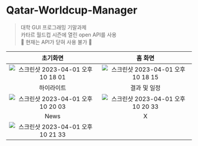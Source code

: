 # Qatar-Worldcup-Manager

> 대학 GUI 프로그래밍 기말과제   
> 카타르 월드컵 시즌에 열린 open API를 사용   
> 🚫 현재는 API가 닫혀 사용 불가 🚫



|           초기화면           |           홈 화면          |
| :----------------------------: | :---------------------------: |
| ![스크린샷 2023-04-01 오후 10 18 01](https://user-images.githubusercontent.com/67590577/229291397-f5af6f1d-3884-4768-966f-f6f064512e7f.png) | ![스크린샷 2023-04-01 오후 10 18 15](https://user-images.githubusercontent.com/67590577/229291431-11a58628-b51f-40ce-bf30-1be74435aebe.png) |
|            하이라이트             |            결과 및 일정            |
|![스크린샷 2023-04-01 오후 10 20 03](https://user-images.githubusercontent.com/67590577/229291496-3985e266-da9b-4dea-a21f-b3d870333db6.png)  |![스크린샷 2023-04-01 오후 10 20 33](https://user-images.githubusercontent.com/67590577/229291522-aaa933f1-9d63-4a73-912c-60e4101ea780.png)| 
| News | X |
|![스크린샷 2023-04-01 오후 10 21 33](https://user-images.githubusercontent.com/67590577/229291615-c89b2e1e-b50e-4ae3-aaa2-efbe18e0e8a4.png) | |
